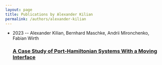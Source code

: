 ```yaml
---
layout: page
title: Publications by Alexander Kilian
permalink: /authors/alexander-kilian
---
```


<ul class="post-list">
<li><span class='post-meta'>2023 -- Alexander Kilian, Bernhard Maschke, Andrii Mironchenko, Fabian Wirth</span><h3><a class='post-link' href="{{ site.baseurl }}/a-case-study-of-port-hamiltonian-systems-with-a-moving-interface">A Case Study of Port-Hamiltonian Systems With a Moving Interface</a></h3></li>

</ul>
